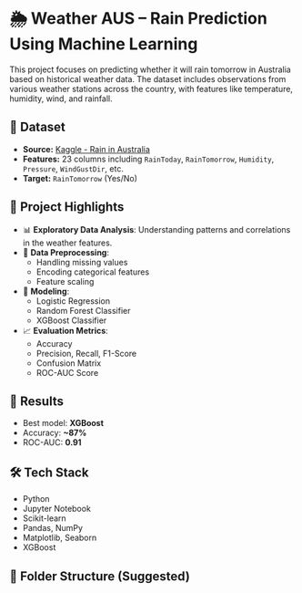 # 🌦️ Weather AUS – Rain Prediction Using Machine Learning

This project focuses on predicting whether it will rain tomorrow in Australia based on historical weather data. The dataset includes observations from various weather stations across the country, with features like temperature, humidity, wind, and rainfall.

## 📁 Dataset
- **Source:** [Kaggle - Rain in Australia](https://www.kaggle.com/jsphyg/weather-dataset-rattle-package)
- **Features:** 23 columns including `RainToday`, `RainTomorrow`, `Humidity`, `Pressure`, `WindGustDir`, etc.
- **Target:** `RainTomorrow` (Yes/No)

## 📌 Project Highlights
- 📊 **Exploratory Data Analysis**: Understanding patterns and correlations in the weather features.
- 🧼 **Data Preprocessing**:
  - Handling missing values
  - Encoding categorical features
  - Feature scaling
- 🤖 **Modeling**:
  - Logistic Regression
  - Random Forest Classifier
  - XGBoost Classifier
- 📈 **Evaluation Metrics**:
  - Accuracy
  - Precision, Recall, F1-Score
  - Confusion Matrix
  - ROC-AUC Score

## 🚀 Results
- Best model: **XGBoost**
- Accuracy: **~87%**
- ROC-AUC: **0.91**

## 🛠️ Tech Stack
- Python
- Jupyter Notebook
- Scikit-learn
- Pandas, NumPy
- Matplotlib, Seaborn
- XGBoost

## 📁 Folder Structure (Suggested)
